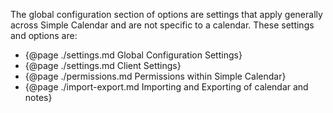 The global configuration section of options are settings that apply generally across Simple Calendar and are not specific to a calendar. These settings and options are:

- {@page ./settings.md Global Configuration Settings}
- {@page ./settings.md Client Settings}
- {@page ./permissions.md Permissions within Simple Calendar}
- {@page ./import-export.md Importing and Exporting of calendar and notes}